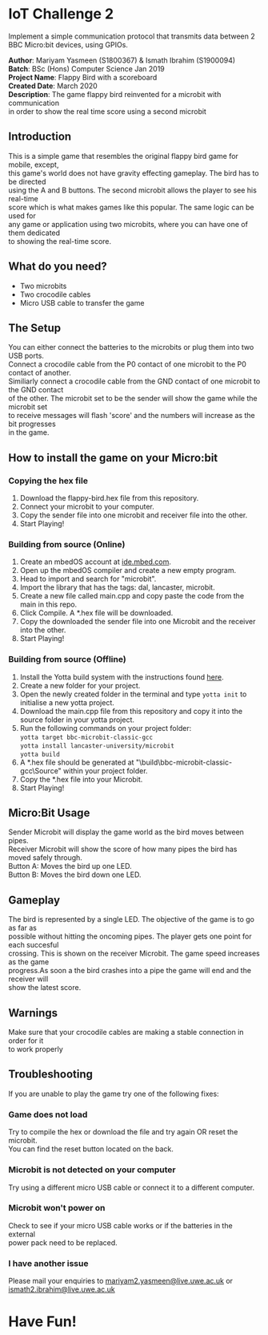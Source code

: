 # IoT Challenge 2
Implement a simple communication protocol that transmits data between 2 BBC Micro:bit devices, using GPIOs.

**Author**: Mariyam Yasmeen (S1800367) & Ismath Ibrahim (S1900094)\
**Batch**: BSc (Hons) Computer Science Jan 2019\
**Project Name**: Flappy Bird with a scoreboard\
**Created Date**: March 2020\
**Description**: The game flappy bird reinvented for a microbit with communication\
in order to show the real time score using a second microbit


## Introduction  
This is a simple game that resembles the original flappy bird game for mobile, except,\
this game's world does not have gravity effecting gameplay. The bird has to be directed \
using the A and B buttons. The second microbit allows the player to see his real-time\
score which is what makes games like this popular. The same logic can be used for\
any game or application using two microbits, where you can have one of them dedicated\
to showing the real-time score. 

## What do you need?
* Two microbits
* Two crocodile cables
* Micro USB cable to transfer the game

## The Setup
You can either connect the batteries to the microbits or plug them into two USB ports.\
Connect a crocodile cable from the P0 contact of one microbit to the P0 contact of another.\
Similiarly connect a crocodile cable from the GND contact of one microbit to the GND contact\
of the other. The microbit set to be the sender will show the game while the microbit set\
to receive messages will flash 'score' and the numbers will increase as the bit progresses\
in the game. 

## How to install the game on your Micro:bit

### Copying the hex file
1. Download the flappy-bird.hex file from this repository.
2. Connect your microbit to your computer.
3. Copy the sender file into one microbit and receiver file into the other.  
4. Start Playing!

### Building from source (Online)

1. Create an mbedOS account at [ide.mbed.com](ide.mbed.com).
2. Open up the mbedOS compiler and create a new empty program.
3. Head to import and search for "microbit".
4. Import the library that has the tags: dal, lancaster, microbit.
5. Create a new file called main.cpp and copy paste the code from the main in this repo.
6. Click Compile. A *.hex file will be downloaded.
7. Copy the downloaded the sender file into one Microbit and the receiver into the other.
8. Start Playing!  

### Building from source (Offline)
1. Install the Yotta build system with the instructions found [here](http://docs.yottabuild.org/#installing).
2. Create a new folder for your project.
3. Open the newly created folder in the terminal and type `yotta init` to initialise a new yotta project.
4. Download the main.cpp file from this repository and copy it into the source folder in your yotta project.
5. Run the following commands on your project folder:  
    `yotta target bbc-microbit-classic-gcc`  
    `yotta install lancaster-university/microbit`  
    `yotta build`  
6. A *.hex file should be generated at "\build\bbc-microbit-classic-gcc\Source" within your project folder.
7. Copy the *.hex file into your Microbit.
8. Start Playing!  

## Micro:Bit Usage
Sender Microbit will display the game world as the bird moves between pipes. \
Receiver Microbit will show the score of how many pipes the bird has moved safely through. \
Button A: Moves the bird up one LED. \
Button B: Moves the bird down one LED. 

## Gameplay
The bird is represented by a single LED. The objective of the game is to go as far as \
possible without hitting the oncoming pipes. The player gets one point for each succesful\
crossing. This is shown on the receiver Microbit. The game speed increases as the game\
progress.As soon a the bird crashes into a pipe the game will end and the receiver will\
show the latest score. 

## Warnings
Make sure that your crocodile cables are making a stable connection in order for it\
to work properly

## Troubleshooting
If you are unable to play the game try one of the following fixes:

### Game does not load
Try to compile the hex or download the file and try again OR reset the microbit.\
You can find the reset button located on the back.

### Microbit is not detected on your computer
Try using a different micro USB cable or connect it to a different computer.

### Microbit won't power on
Check to see if your micro USB cable works or if the batteries in the external\
power pack need to be replaced.

### I have another issue 
Please mail your enquiries to mariyam2.yasmeen@live.uwe.ac.uk or ismath2.ibrahim@live.uwe.ac.uk

# Have Fun!

